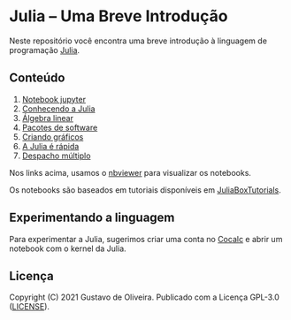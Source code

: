 # Julia – Uma Breve Introdução

Neste repositório você encontra uma breve introdução à linguagem de programação [Julia][1].

## Conteúdo

1. [Notebook jupyter](https://nbviewer.jupyter.org/github/goliveira/julia-breve-intro/blob/master/01.notebook_jupyter.ipynb)
2. [Conhecendo a Julia](https://nbviewer.jupyter.org/github/goliveira/julia-breve-intro/blob/master/02.conhecendo_a_julia.ipynb)
3. [Álgebra linear](https://nbviewer.jupyter.org/github/goliveira/julia-breve-intro/blob/master/03.algebra_linear.ipynb)
4. [Pacotes de software](https://nbviewer.jupyter.org/github/goliveira/julia-breve-intro/blob/master/04.pacotes_de_software.ipynb)
5. [Criando gráficos](https://nbviewer.jupyter.org/github/goliveira/julia-breve-intro/blob/master/05.criando_graficos.ipynb)
6. [A Julia é rápida](https://nbviewer.jupyter.org/github/goliveira/julia-breve-intro/blob/master/06.a_julia_e_rapida.ipynb)
7. [Despacho múltiplo](https://nbviewer.jupyter.org/github/goliveira/julia-breve-intro/blob/master/07.despacho_multiplo.ipynb)

Nos links acima, usamos o [nbviewer][2] para visualizar os notebooks.

Os notebooks são baseados em tutoriais disponíveis em [JuliaBoxTutorials][3].

## Experimentando a linguagem

Para experimentar a Julia, sugerimos criar uma conta no [Cocalc][4] e abrir um notebook com o kernel da Julia.

## Licença

Copyright (C) 2021 Gustavo de Oliveira.
Publicado com a Licença GPL-3.0 ([LICENSE][5]).

[1]: https://julialang.org
[2]: https://nbviewer.jupyter.org/github/goliveira/julia-breve-intro/tree/master/
[3]: https://github.com/JuliaComputing/JuliaBoxTutorials
[4]: https://cocalc.com
[5]: LICENSE.txt
